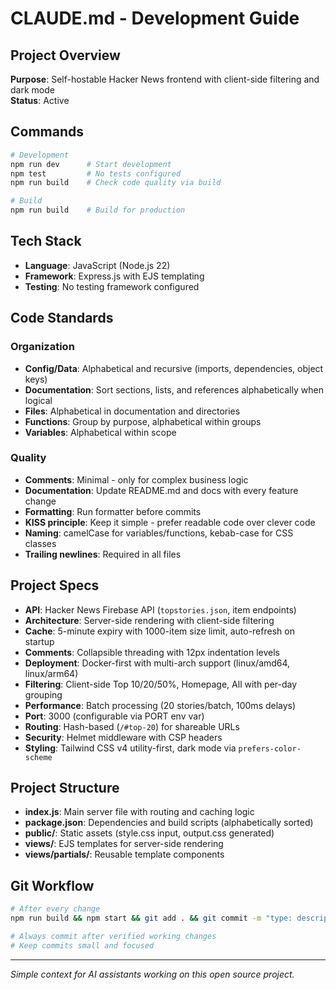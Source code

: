 # CLAUDE.md - Development Guide

## Project Overview
**Purpose**: Self-hostable Hacker News frontend with client-side filtering and dark mode  
**Status**: Active

## Commands
```bash
# Development
npm run dev      # Start development
npm test         # No tests configured
npm run build    # Check code quality via build

# Build
npm run build    # Build for production
```

## Tech Stack
- **Language**: JavaScript (Node.js 22)
- **Framework**: Express.js with EJS templating
- **Testing**: No testing framework configured

## Code Standards

### Organization
- **Config/Data**: Alphabetical and recursive (imports, dependencies, object keys)
- **Documentation**: Sort sections, lists, and references alphabetically when logical
- **Files**: Alphabetical in documentation and directories
- **Functions**: Group by purpose, alphabetical within groups
- **Variables**: Alphabetical within scope

### Quality
- **Comments**: Minimal - only for complex business logic
- **Documentation**: Update README.md and docs with every feature change
- **Formatting**: Run formatter before commits
- **KISS principle**: Keep it simple - prefer readable code over clever code
- **Naming**: camelCase for variables/functions, kebab-case for CSS classes
- **Trailing newlines**: Required in all files

## Project Specs
- **API**: Hacker News Firebase API (`topstories.json`, item endpoints)
- **Architecture**: Server-side rendering with client-side filtering
- **Cache**: 5-minute expiry with 1000-item size limit, auto-refresh on startup
- **Comments**: Collapsible threading with 12px indentation levels
- **Deployment**: Docker-first with multi-arch support (linux/amd64, linux/arm64)
- **Filtering**: Client-side Top 10/20/50%, Homepage, All with per-day grouping
- **Performance**: Batch processing (20 stories/batch, 100ms delays)
- **Port**: 3000 (configurable via PORT env var)
- **Routing**: Hash-based (`/#top-20`) for shareable URLs
- **Security**: Helmet middleware with CSP headers
- **Styling**: Tailwind CSS v4 utility-first, dark mode via `prefers-color-scheme`

## Project Structure
- **index.js**: Main server file with routing and caching logic
- **package.json**: Dependencies and build scripts (alphabetically sorted)
- **public/**: Static assets (style.css input, output.css generated)
- **views/**: EJS templates for server-side rendering
- **views/partials/**: Reusable template components

## Git Workflow
```bash
# After every change
npm run build && npm start && git add . && git commit -m "type: description"

# Always commit after verified working changes
# Keep commits small and focused
```

---

*Simple context for AI assistants working on this open source project.*
